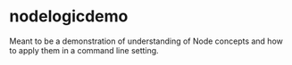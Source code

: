 # nodelogicdemo
Meant to be a demonstration of understanding of Node concepts and how to apply them in a command line setting.
